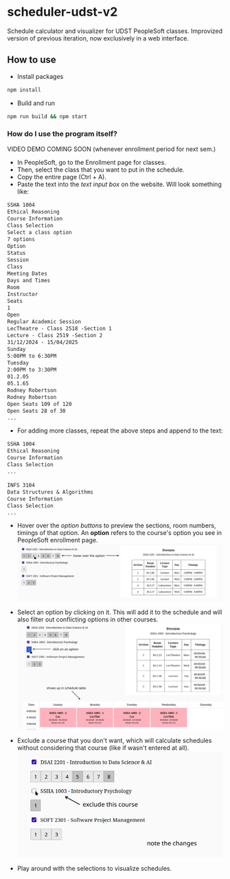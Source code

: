 # scheduler-udst-v2

Schedule calculator and visualizer for UDST PeopleSoft classes. Improvized version of previous iteration, now exclusively in a web interface.

## How to use

- Install packages
```bash
npm install
```

- Build and run
```bash
npm run build && npm start
```

### How do I use the program itself?

VIDEO DEMO COMING SOON (whenever enrollment period for next sem.)


- In PeopleSoft, go to the Enrollment page for classes.
- Then, select the class that you want to put in the schedule.
- Copy the entire page (Ctrl + A).
- Paste the text into the *text input box* on the website. Will look something like:


```
SSHA 1004
Ethical Reasoning
Course Information
Class Selection
Select a class option
7 options
Option
Status
Session
Class
Meeting Dates
Days and Times
Room
Instructor
Seats
1
Open
Regular Academic Session
LecTheatre - Class 2518 -Section 1
Lecture - Class 2519 -Section 2
31/12/2024 - 15/04/2025
Sunday
5:00PM to 6:30PM
Tuesday
2:00PM to 3:30PM
01.2.05
05.1.65
Rodney Robertson
Rodney Robertson
Open Seats 109 of 120
Open Seats 28 of 30
...

```
- For adding more classes, repeat the above steps and append to the text:

```
SSHA 1004
Ethical Reasoning
Course Information
Class Selection
...

INFS 3104
Data Structures & Algorithms
Course Information
Class Selection
...
```

 - Hover over the *option buttons* to preview the sections, room numbers, timings of that option. An **option** refers to the course's option you see in PeopleSoft enrollment page.
 ![1-hover-option.png](demo/images/1-hover-option.png)

 - Select an option by clicking on it. This will add it to the schedule and will also filter out conflicting options in other courses.
 ![2-select-option.png](demo/images/2-select-option.png)

 - Exclude a course that you don't want, which will calculate schedules without considering that course (like if wasn't entered at all).
 ![3-exclude-course.png](demo/images/3-exclude-course.png)
 - Play around with the selections to visualize schedules.
